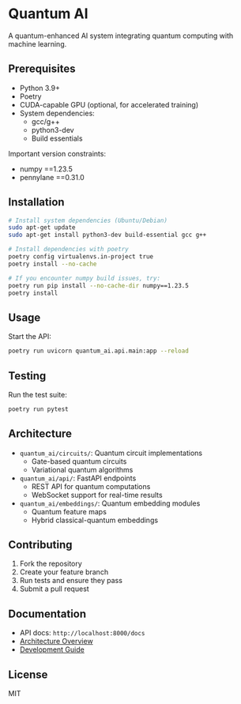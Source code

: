 # Quantum AI

A quantum-enhanced AI system integrating quantum computing with machine learning.

## Prerequisites

- Python 3.9+
- Poetry
- CUDA-capable GPU (optional, for accelerated training)
- System dependencies:
  - gcc/g++
  - python3-dev
  - Build essentials

Important version constraints:
- numpy ==1.23.5
- pennylane ==0.31.0

## Installation

```bash
# Install system dependencies (Ubuntu/Debian)
sudo apt-get update
sudo apt-get install python3-dev build-essential gcc g++

# Install dependencies with poetry
poetry config virtualenvs.in-project true
poetry install --no-cache

# If you encounter numpy build issues, try:
poetry run pip install --no-cache-dir numpy==1.23.5
poetry install
```

## Usage

Start the API:
```bash
poetry run uvicorn quantum_ai.api.main:app --reload
```

## Testing

Run the test suite:
```bash
poetry run pytest
```

## Architecture

- `quantum_ai/circuits/`: Quantum circuit implementations
  - Gate-based quantum circuits
  - Variational quantum algorithms
- `quantum_ai/api/`: FastAPI endpoints
  - REST API for quantum computations
  - WebSocket support for real-time results
- `quantum_ai/embeddings/`: Quantum embedding modules
  - Quantum feature maps
  - Hybrid classical-quantum embeddings

## Contributing

1. Fork the repository
2. Create your feature branch
3. Run tests and ensure they pass
4. Submit a pull request

## Documentation

- API docs: `http://localhost:8000/docs`
- [Architecture Overview](docs/architecture.md)
- [Development Guide](docs/development.md)

## License

MIT